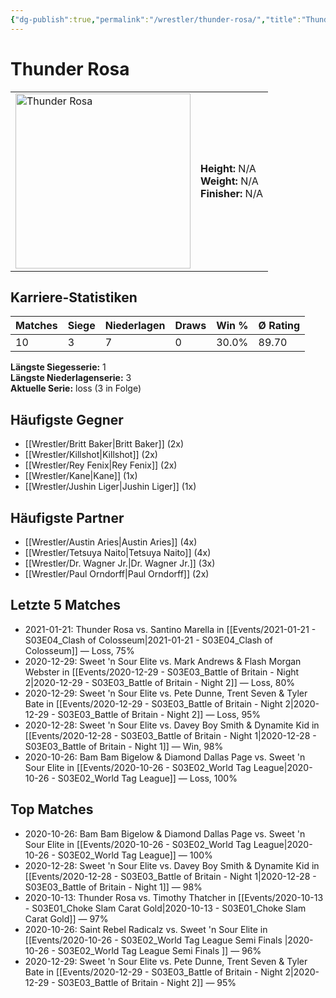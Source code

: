 ```yaml
---
{"dg-publish":true,"permalink":"/wrestler/thunder-rosa/","title":"Thunder Rosa","tags":["wrestler"],"noteIcon":""}
---
```



# Thunder Rosa

<table>
        <tr>
        <td><img src="https://github.com/CptSpaulding1980/choke-slam-wrestling/releases/download/images/Thunder_Rosa.png" width="280" alt="Thunder Rosa"></td>
        <td>
        <b>Height:</b> N/A<br>
        <b>Weight:</b> N/A<br>
        <b>Finisher:</b> N/A<br>
        </td>
        </tr>
        </table>
        

## Karriere-Statistiken

| Matches | Siege | Niederlagen | Draws | Win % | Ø Rating |
|---------|-------|-------------|-------|-------|-----------|
| 10 | 3 | 7 | 0 | 30.0% | 89.70 |

**Längste Siegesserie:** 1<br>**Längste Niederlagenserie:** 3<br>**Aktuelle Serie:** loss (3 in Folge)


## Häufigste Gegner
- [[Wrestler/Britt Baker\|Britt Baker]] (2x)
- [[Wrestler/Killshot\|Killshot]] (2x)
- [[Wrestler/Rey Fenix\|Rey Fenix]] (2x)
- [[Wrestler/Kane\|Kane]] (1x)
- [[Wrestler/Jushin Liger\|Jushin Liger]] (1x)

## Häufigste Partner
- [[Wrestler/Austin Aries\|Austin Aries]] (4x)
- [[Wrestler/Tetsuya Naito\|Tetsuya Naito]] (4x)
- [[Wrestler/Dr. Wagner Jr.\|Dr. Wagner Jr.]] (3x)
- [[Wrestler/Paul Orndorff\|Paul Orndorff]] (2x)

## Letzte 5 Matches
- 2021-01-21: Thunder Rosa vs. Santino Marella in [[Events/2021-01-21 - S03E04_Clash of Colosseum\|2021-01-21 - S03E04_Clash of Colosseum]] — Loss, 75%
- 2020-12-29: Sweet 'n Sour Elite vs. Mark Andrews & Flash Morgan Webster in [[Events/2020-12-29 - S03E03_Battle of Britain - Night 2\|2020-12-29 - S03E03_Battle of Britain - Night 2]] — Loss, 80%
- 2020-12-29: Sweet 'n Sour Elite vs. Pete Dunne, Trent Seven & Tyler Bate in [[Events/2020-12-29 - S03E03_Battle of Britain - Night 2\|2020-12-29 - S03E03_Battle of Britain - Night 2]] — Loss, 95%
- 2020-12-28: Sweet 'n Sour Elite vs. Davey Boy Smith & Dynamite Kid in [[Events/2020-12-28 - S03E03_Battle of Britain - Night 1\|2020-12-28 - S03E03_Battle of Britain - Night 1]] — Win, 98%
- 2020-10-26: Bam Bam Bigelow & Diamond Dallas Page vs. Sweet 'n Sour Elite in [[Events/2020-10-26 - S03E02_World Tag League\|2020-10-26 - S03E02_World Tag League]] — Loss, 100%

## Top Matches
- 2020-10-26: Bam Bam Bigelow & Diamond Dallas Page vs. Sweet 'n Sour Elite in [[Events/2020-10-26 - S03E02_World Tag League\|2020-10-26 - S03E02_World Tag League]] — 100%
- 2020-12-28: Sweet 'n Sour Elite vs. Davey Boy Smith & Dynamite Kid in [[Events/2020-12-28 - S03E03_Battle of Britain - Night 1\|2020-12-28 - S03E03_Battle of Britain - Night 1]] — 98%
- 2020-10-13: Thunder Rosa vs. Timothy Thatcher in [[Events/2020-10-13 - S03E01_Choke Slam Carat Gold\|2020-10-13 - S03E01_Choke Slam Carat Gold]] — 97%
- 2020-10-26: Saint Rebel Radicalz vs. Sweet 'n Sour Elite in [[Events/2020-10-26 - S03E02_World Tag League Semi Finals \|2020-10-26 - S03E02_World Tag League Semi Finals ]] — 96%
- 2020-12-29: Sweet 'n Sour Elite vs. Pete Dunne, Trent Seven & Tyler Bate in [[Events/2020-12-29 - S03E03_Battle of Britain - Night 2\|2020-12-29 - S03E03_Battle of Britain - Night 2]] — 95%
